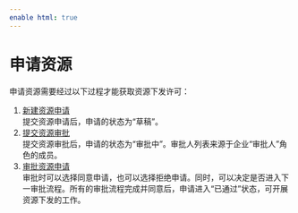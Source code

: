```yaml
---
enable html: true
---
```

# 申请资源

申请资源需要经过以下过程才能获取资源下发许可：
1.  [新建资源申请](s3.1-apply-resource-application.md)                  
    提交资源申请后，申请的状态为“草稿”。                 
2.  [提交资源审批](s3.2-apply-resource-application.md)                         
    提交资源审批后，申请的状态为“审批中”。审批人列表来源于企业“审批人”角色的成员。                 
3. [审批资源申请](s3.3-approve-resource-application.md)                     
    审批时可以选择同意申请，也可以选择拒绝申请。同时，可以决定是否进入下一审批流程。所有的审批流程完成并同意后，申请进入“已通过”状态，可开展资源下发的工作。
